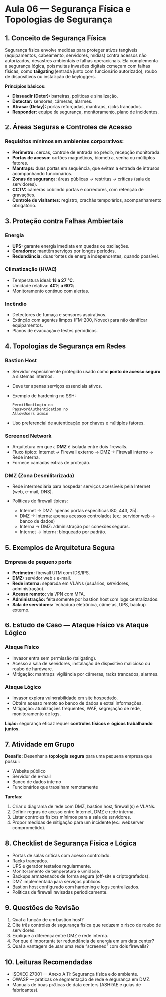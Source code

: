 # Aula 06 — Segurança Física e Topologias de Segurança

## 1. Conceito de Segurança Física

Segurança física envolve medidas para proteger ativos tangíveis (equipamentos, cabeamento, servidores, mídias) contra acessos não autorizados, desastres ambientais e falhas operacionais.
Ela complementa a segurança lógica, pois muitas invasões digitais começam com falhas físicas, como **tailgating** (entrada junto com funcionário autorizado), roubo de dispositivos ou instalação de keyloggers.

**Princípios básicos:**

* **Dissuadir (Deter):** barreiras, políticas e sinalização.
* **Detectar:** sensores, câmeras, alarmes.
* **Atrasar (Delay):** portas reforçadas, mantraps, racks trancados.
* **Responder:** equipe de segurança, monitoramento, plano de incidentes.


## 2. Áreas Seguras e Controles de Acesso

### Requisitos mínimos em ambientes corporativos:

* **Perímetro:** cercas, controle de entrada no prédio, recepção monitorada.
* **Portas de acesso:** cartões magnéticos, biometria, senha ou múltiplos fatores.
* **Mantraps:** duas portas em sequência, que evitam a entrada de intrusos acompanhando funcionários.
* **Zonas de segurança:** áreas públicas → restritas → críticas (sala de servidores).
* **CCTV:** câmeras cobrindo portas e corredores, com retenção de gravações.
* **Controle de visitantes:** registro, crachás temporários, acompanhamento obrigatório.


## 3. Proteção contra Falhas Ambientais

### Energia

* **UPS:** garante energia imediata em quedas ou oscilações.
* **Geradores:** mantêm serviços por longos períodos.
* **Redundância:** duas fontes de energia independentes, quando possível.

### Climatização (HVAC)

* Temperatura ideal: **18 a 27 °C**.
* Umidade relativa: **40% a 60%**.
* Monitoramento contínuo com alertas.

### Incêndio

* Detectores de fumaça e sensores aspirativos.
* Extinção com agentes limpos (FM-200, Novec) para não danificar equipamentos.
* Planos de evacuação e testes periódicos.


## 4. Topologias de Segurança em Redes

### Bastion Host

* Servidor especialmente protegido usado como **ponto de acesso seguro** a sistemas internos.
* Deve ter apenas serviços essenciais ativos.
* Exemplo de hardening no SSH:

  ```
  PermitRootLogin no
  PasswordAuthentication no
  AllowUsers admin
  ```
* Uso preferencial de autenticação por chaves e múltiplos fatores.

### Screened Network

* Arquitetura em que a **DMZ** é isolada entre dois firewalls.
* Fluxo típico: Internet → Firewall externo → DMZ → Firewall interno → Rede interna.
* Fornece camadas extras de proteção.

### DMZ (Zona Desmilitarizada)

* Rede intermediária para hospedar serviços acessíveis pela Internet (web, e-mail, DNS).
* Políticas de firewall típicas:

  * Internet → DMZ: apenas portas específicas (80, 443, 25).
  * DMZ → Interna: apenas acessos controlados (ex.: servidor web → banco de dados).
  * Interna → DMZ: administração por conexões seguras.
  * Internet → Interna: bloqueado por padrão.


## 5. Exemplos de Arquitetura Segura

### Empresa de pequeno porte

* **Perímetro:** firewall UTM com IDS/IPS.
* **DMZ:** servidor web e e-mail.
* **Rede interna:** separada em VLANs (usuários, servidores, administração).
* **Acesso remoto:** via VPN com MFA.
* **Administração:** feita somente por bastion host com logs centralizados.
* **Sala de servidores:** fechadura eletrônica, câmeras, UPS, backup externo.


## 6. Estudo de Caso — Ataque Físico vs Ataque Lógico

### Ataque Físico

* Invasor entra sem permissão (tailgating).
* Acesso à sala de servidores, instalação de dispositivo malicioso ou roubo de hardware.
* Mitigação: mantraps, vigilância por câmeras, racks trancados, alarmes.

### Ataque Lógico

* Invasor explora vulnerabilidade em site hospedado.
* Obtém acesso remoto ao banco de dados e extrai informações.
* Mitigação: atualizações frequentes, WAF, segregação de rede, monitoramento de logs.

**Lição:** segurança eficaz requer **controles físicos e lógicos trabalhando juntos**.


## 7. Atividade em Grupo

**Desafio:**
Desenhar a **topologia segura** para uma pequena empresa que possui:

* Website público
* Servidor de e-mail
* Banco de dados interno
* Funcionários que trabalham remotamente

**Tarefas:**

1. Criar o diagrama de rede com DMZ, bastion host, firewall(s) e VLANs.
2. Definir regras de acesso entre Internet, DMZ e rede interna.
3. Listar controles físicos mínimos para a sala de servidores.
4. Propor medidas de mitigação para um incidente (ex.: webserver comprometido).


## 8. Checklist de Segurança Física e Lógica

* Portas de salas críticas com acesso controlado.
* Racks trancados.
* UPS e gerador testados regularmente.
* Monitoramento de temperatura e umidade.
* Backups armazenados de forma segura (off-site e criptografados).
* DMZ implementada para serviços públicos.
* Bastion host configurado com hardening e logs centralizados.
* Políticas de firewall revisadas periodicamente.


## 9. Questões de Revisão

1. Qual a função de um bastion host?
2. Cite três controles de segurança física que reduzem o risco de roubo de servidores.
3. Explique a diferença entre DMZ e rede interna.
4. Por que é importante ter redundância de energia em um data center?
5. Qual a vantagem de usar uma rede “screened” com dois firewalls?

## 10. Leituras Recomendadas

* ISO/IEC 27001 — Anexo A.11: Segurança física e do ambiente.
* OWASP — práticas de segmentação de rede e segurança em DMZ.
* Manuais de boas práticas de data centers (ASHRAE e guias de fabricantes).